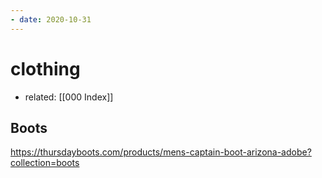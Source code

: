 ```yaml
---
- date: 2020-10-31
---
```


# clothing

- related: [[000 Index]]

## Boots

https://thursdayboots.com/products/mens-captain-boot-arizona-adobe?collection=boots
